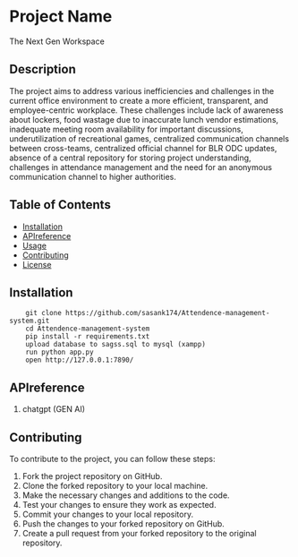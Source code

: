 # Project Name
The Next Gen Workspace

## Description

The project aims to address various inefficiencies and challenges in the current office environment to create a more efficient, transparent, and employee-centric workplace. These challenges include lack of awareness about lockers, food wastage due to inaccurate lunch vendor estimations, inadequate meeting room availability for important discussions, underutilization of recreational games, centralized communication channels between cross-teams, centralized official channel for BLR ODC updates, absence of a central repository for storing project understanding, challenges in attendance management and the need for an anonymous communication channel to higher authorities.

## Table of Contents

- [Installation](#installation)
- [APIreference](#APIreference)
- [Usage](#usage)
- [Contributing](#contributing)
- [License](#license)

## Installation

```
    git clone https://github.com/sasank174/Attendence-management-system.git
    cd Attendence-management-system
    pip install -r requirements.txt
    upload database to sagss.sql to mysql (xampp)
    run python app.py
    open http://127.0.0.1:7890/
```

## APIreference

1. chatgpt (GEN AI)

## Contributing

To contribute to the project, you can follow these steps:

1. Fork the project repository on GitHub.
2. Clone the forked repository to your local machine.
3. Make the necessary changes and additions to the code.
4. Test your changes to ensure they work as expected.
5. Commit your changes to your local repository.
6. Push the changes to your forked repository on GitHub.
7. Create a pull request from your forked repository to the original repository.